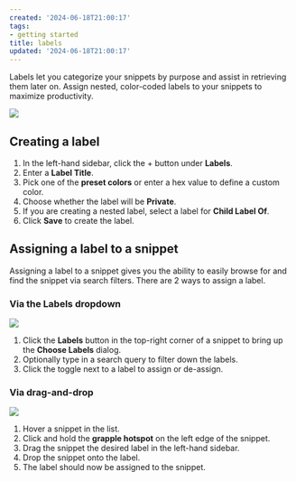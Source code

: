```yaml
---
created: '2024-06-18T21:00:17'
tags:
- getting started
title: labels
updated: '2024-06-18T21:00:17'
---
```


Labels let you categorize your snippets by purpose and assist in retrieving them later on. Assign nested, color-coded labels to your snippets to maximize productivity.

![](https://cdn.cacher.io/intro-snippets/creating-a-label.gif)

## Creating a label

1. In the left-hand sidebar, click the + button under **Labels**.
2. Enter a **Label Title**.
3. Pick one of the **preset colors** or enter a hex value to define a custom color.
4. Choose whether the label will be **Private**.
5. If you are creating a nested label, select a label for **Child Label Of**.
6. Click **Save** to create the label.


## Assigning a label to a snippet

Assigning a label to a snippet gives you the ability to easily browse for and find the snippet via search filters. There are 2 ways to assign a label.

### Via the Labels dropdown

![](https://cdn.cacher.io/intro-snippets/assign-labels-dropdown.gif)

1. Click the **Labels** button in the top-right corner of a snippet to bring up the **Choose Labels** dialog.
2. Optionally type in a search query to filter down the labels.
3. Click the toggle next to a label to assign or de-assign.

### Via drag-and-drop

![](https://cdn.cacher.io/intro-snippets/assign-labels-drag.gif)

1. Hover a snippet in the list.
2. Click and hold the **grapple hotspot** on the left edge of the snippet.
3. Drag the snippet the desired label in the left-hand sidebar.
4. Drop the snippet onto the label.
5. The label should now be assigned to the snippet.